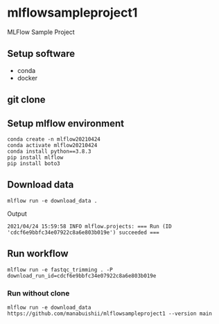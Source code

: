 # mlflowsampleproject1
MLFlow Sample Project

## Setup software

- conda
- docker

## git clone



## Setup mlflow environment

```
conda create -n mlflow20210424
conda activate mlflow20210424
conda install python==3.8.3
pip install mlflow
pip install boto3
```

## Download data

```
mlflow run -e download_data .
```

Output

```
2021/04/24 15:59:58 INFO mlflow.projects: === Run (ID 'cdcf6e9bbfc34e07922c8a6e803b019e') succeeded ===
```

## Run workflow

```
mlflow run -e fastqc_trimming . -P download_run_id=cdcf6e9bbfc34e07922c8a6e803b019e
```

### Run without clone

```
mlflow run -e download_data https://github.com/manabuishii/mlflowsampleproject1 --version main
```